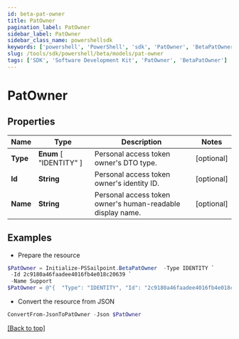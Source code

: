 ```yaml
---
id: beta-pat-owner
title: PatOwner
pagination_label: PatOwner
sidebar_label: PatOwner
sidebar_class_name: powershellsdk
keywords: ['powershell', 'PowerShell', 'sdk', 'PatOwner', 'BetaPatOwner'] 
slug: /tools/sdk/powershell/beta/models/pat-owner
tags: ['SDK', 'Software Development Kit', 'PatOwner', 'BetaPatOwner']
---
```



# PatOwner

## Properties

Name | Type | Description | Notes
------------ | ------------- | ------------- | -------------
**Type** |  **Enum** [  "IDENTITY" ] | Personal access token owner's DTO type. | [optional] 
**Id** | **String** | Personal access token owner's identity ID. | [optional] 
**Name** | **String** | Personal access token owner's human-readable display name. | [optional] 

## Examples

- Prepare the resource
```powershell
$PatOwner = Initialize-PSSailpoint.BetaPatOwner  -Type IDENTITY `
 -Id 2c9180a46faadee4016fb4e018c20639 `
 -Name Support
$PatOwner = @"{  "Type": "IDENTITY", "Id": "2c9180a46faadee4016fb4e018c20639", "Name": "Support" }"@
```

- Convert the resource from JSON
```powershell
ConvertFrom-JsonToPatOwner -Json $PatOwner
```


[[Back to top]](#) 

